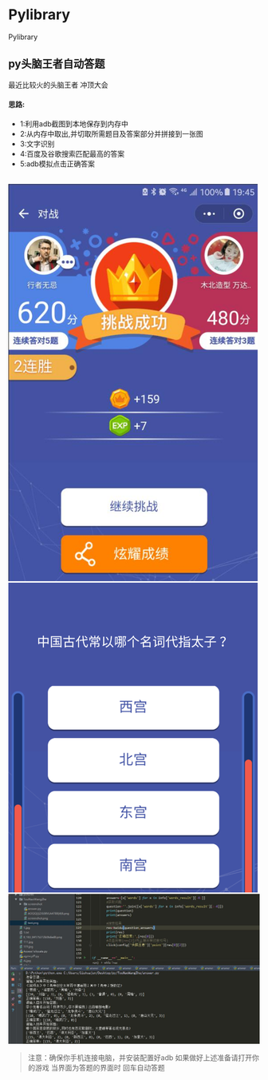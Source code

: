# Pylibrary
Pylibrary
##  py头脑王者自动答题<br/> ##
最近比较火的头脑王者 冲顶大会 <br>
#### 思路:<br>
* 1:利用adb截图到本地保存到内存中 <br>
* 2:从内存中取出,并切取所需题目及答案部分并拼接到一张图<br>
* 3:文字识别
* 4:百度及谷歌搜索匹配最高的答案
* 5:adb模拟点击正确答案<br>
<br>
<img src="TouNaoWangZhe/jp.jpg" width='500px'>
<img src="TouNaoWangZhe/test.png" width='500px'>

<img src="TouNaoWangZhe/jp2.jpg" width='800px'>

>注意：确保你手机连接电脑，并安装配置好adb 
>如果做好上述准备请打开你的游戏 当界面为答题的界面时 回车自动答题
